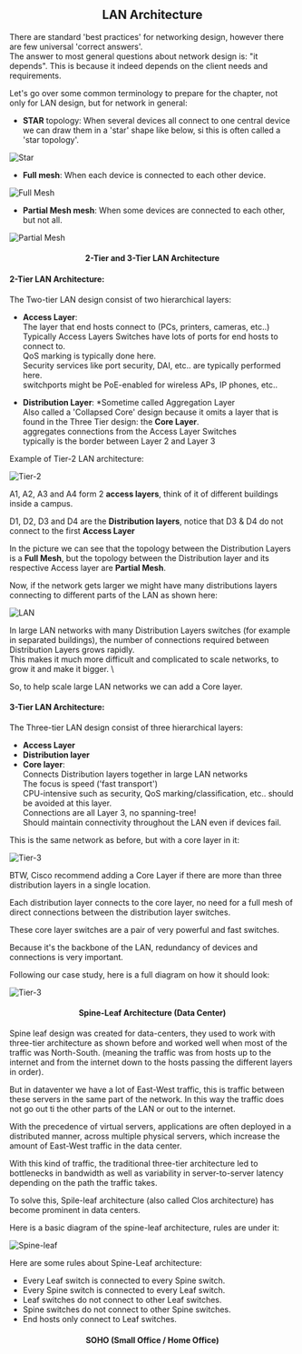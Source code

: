 <h2 align="center">LAN Architecture</h2>

There are standard 'best practices' for networking design, however there are few universal 'correct answers'. \
The answer to most general questions about network design is: "it depends". This is because it indeed
depends on the client needs and requirements.

Let's go over some common terminology to prepare for the chapter, not only for LAN design, but for network in general:

- <b>STAR</b> topology: When several devices all connect to one central device we can draw them in a 'star' shape like below, si this is often called a 'star topology'.

![Star](https://github.com/FrenzisRed/My_CCNA_Notes/blob/main/images/Star.png?raw=true "Star")

- <b>Full mesh</b>: When each device is connected to each other device.

![Full Mesh](https://github.com/FrenzisRed/My_CCNA_Notes/blob/main/images/Full_mesh.png?raw=true "full mesh")

- <b>Partial Mesh mesh</b>: When some devices are connected to each other, but not all.

![Partial Mesh](https://github.com/FrenzisRed/My_CCNA_Notes/blob/main/images/Partial.png?raw=true "partial mesh")

<h4 align="center">2-Tier and 3-Tier LAN Architecture</h4>

<h4>2-Tier LAN Architecture:</h4>

The Two-tier LAN design consist of two hierarchical layers:
- <b>Access Layer</b>: \
The layer that end hosts connect to (PCs, printers, cameras, etc..) \
Typically Access Layers Switches have lots of ports for end hosts to connect to. \
QoS marking is typically done here. \
Security services like port security, DAI, etc.. are typically performed here. \
switchports might be PoE-enabled for wireless APs, IP phones, etc..

- <b>Distribution Layer</b>: *Sometime called Aggregation Layer \
Also called  a 'Collapsed Core' design because it omits a layer that is found in the Three Tier design: the <b>Core Layer</b>. \
aggregates connections from the Access Layer Switches \
typically is the border between Layer 2 and Layer 3

Example of Tier-2 LAN architecture:

![Tier-2](https://github.com/FrenzisRed/My_CCNA_Notes/blob/main/images/tier-2.png?raw=true "Tier-2")

A1, A2, A3 and A4 form 2 <b>access layers</b>, think of it of different buildings inside a campus.

D1, D2, D3 and D4 are the <b>Distribution layers</b>, notice that D3 & D4 do not connect to the first <b>Access Layer</b>

In the picture we can see that the topology between the Distribution Layers is a <b>Full Mesh</b>, but the topology between the Distribution layer and its respective Access layer are <b>Partial Mesh</b>.

Now, if the network gets larger we might have many distributions layers connecting to different parts of the LAN as shown here:

![LAN](https://github.com/FrenzisRed/My_CCNA_Notes/blob/main/images/Distribution_no_core.png?raw=true "Distribution no core")

In large LAN networks with many Distribution Layers switches (for example in separated buildings), the number of connections required between Distribution Layers grows rapidly. \
This makes it much more difficult and complicated to scale networks, to grow it and make it bigger. \

So, to help scale large LAN networks we can add a Core layer.

<h4>3-Tier LAN Architecture:</h4>

The Three-tier LAN design consist of three hierarchical layers:
- <b>Access Layer</b>
- <b>Distribution layer</b>
- <b>Core layer</b>: \
 Connects Distribution layers together in large LAN networks \
 The focus is speed ('fast transport') \
 CPU-intensive such as security, QoS marking/classification, etc.. should be avoided at this layer. \
 Connections are all Layer 3, no spanning-tree! \
 Should maintain connectivity throughout the LAN even if devices fail.

This is the same network as before, but with a core layer in it:

![Tier-3](https://github.com/FrenzisRed/My_CCNA_Notes/blob/main/images/Distribution_with_core.png?raw=true "Tier-3")

BTW, Cisco recommend adding a Core Layer if there are more than three distribution layers in a single location.

Each distribution layer connects to the core layer, no need for a full mesh of direct connections between the distribution layer switches.

These core layer switches are a pair of very powerful and fast switches.

Because it's the backbone of the LAN, redundancy of devices and connections is very important.

Following our case study, here is a full diagram on how it should look:

![Tier-3](https://github.com/FrenzisRed/My_CCNA_Notes/blob/main/images/full_3_tier.png?raw=true "Tier-3")

<h4 align="center">Spine-Leaf Architecture (Data Center)</h4>

 Spine leaf design was created for data-centers, they used to work with three-tier architecture as shown before and worked well when most of the traffic was North-South. (meaning the traffic was from hosts up to the internet and from the internet down to the hosts passing the different layers in order).

 But in dataventer we have a lot of East-West traffic, this is traffic between these servers in the same part of the network. In this way the traffic does not go out ti the other parts of the LAN or out to the internet.

 With the precedence of virtual servers, applications are often deployed in a distributed manner, across multiple physical servers, which increase the amount of East-West traffic in the data center.

 With this kind of traffic, the traditional three-tier architecture led to bottlenecks in bandwidth as well as variability in server-to-server latency depending on the path the traffic takes.

 To solve this, Spile-leaf architecture (also called Clos architecture) has become prominent in data centers.

 Here is a basic diagram of the spine-leaf architecture, rules are under it:

 ![Spine-leaf](https://github.com/FrenzisRed/My_CCNA_Notes/blob/main/images/Spine-leaf.png?raw=true "Spine-Leaf")

Here are some rules about Spine-Leaf architecture:
- Every Leaf switch is connected to every Spine switch.
- Every Spine switch is connected to every Leaf switch.
- Leaf switches do not connect to other Leaf switches.
- Spine switches do not connect to other Spine switches.
- End hosts only connect to Leaf switches.

<h4 align="center">SOHO (Small Office / Home Office)</h4>

<h4 align="center"></h4>
